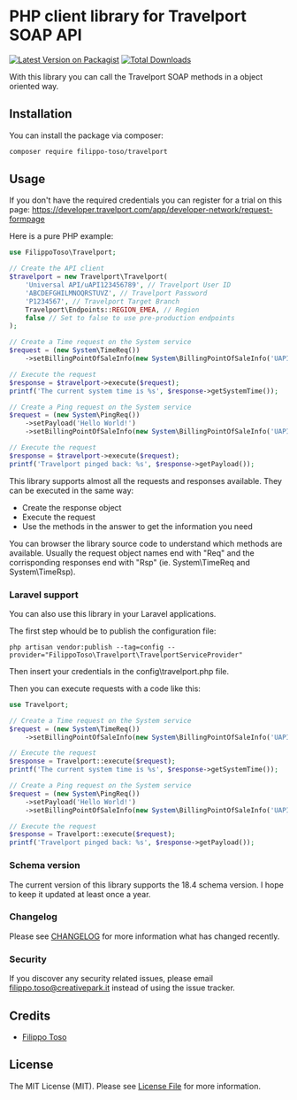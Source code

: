 # PHP client library for Travelport SOAP API

[![Latest Version on Packagist](https://img.shields.io/packagist/v/filippotoso/travelport.svg?style=flat-square)](https://packagist.org/packages/filippotoso/travelport)
[![Total Downloads](https://img.shields.io/packagist/dt/filippotoso/travelport.svg?style=flat-square)](https://packagist.org/packages/filippotoso/travelport)

With this library you can call the Travelport SOAP methods in a object oriented way.

## Installation

You can install the package via composer:

```bash
composer require filippo-toso/travelport
```

## Usage

If you don't have the required credentials you can register for a trial on this page: https://developer.travelport.com/app/developer-network/request-formpage

Here is a pure PHP example:

```php
use FilippoToso\Travelport;

// Create the API client
$travelport = new Travelport\Travelport(
    'Universal API/uAPI123456789', // Travelport User ID 
    'ABCDEFGHILMNOQRSTUVZ', // Travelport Password     
    'P1234567', // Travelport Target Branch
    Travelport\Endpoints::REGION_EMEA, // Region
    false // Set to false to use pre-production endpoints
);

// Create a Time request on the System service
$request = (new System\TimeReq())
    ->setBillingPointOfSaleInfo(new System\BillingPointOfSaleInfo('UAPI')); // Don't know what this is, but it's required to complete a call :(

// Execute the request
$response = $travelport->execute($request);
printf('The current system time is %s', $response->getSystemTime());

// Create a Ping request on the System service
$request = (new System\PingReq())
    ->setPayload('Hello World!')
    ->setBillingPointOfSaleInfo(new System\BillingPointOfSaleInfo('UAPI')); // Don't know what this is, but it's required to complete a call :(

// Execute the request
$response = $travelport->execute($request);
printf('Travelport pinged back: %s', $response->getPayload());
```

This library supports almost all the requests and responses available. They can be executed in the same way:

- Create the response object
- Execute the request
- Use the methods in the answer to get the information you need

You can browser the library source code to understand which methods are available. Usually the request object names end with "Req" and the corrisponding responses end with "Rsp" (ie. System\TimeReq and System\TimeRsp).

### Laravel support

You can also use this library in your Laravel applications.

The first step whould be to publish the configuration file:

```
php artisan vendor:publish --tag=config --provider="FilippoToso\Travelport\TravelportServiceProvider"
```

Then insert your credentials in the config\travelport.php file.

Then you can execute requests with a code like this:

```php
use Travelport;

// Create a Time request on the System service
$request = (new System\TimeReq())
    ->setBillingPointOfSaleInfo(new System\BillingPointOfSaleInfo('UAPI')); // Don't know what this is, but it's required to complete a call :(

// Execute the request
$response = Travelport::execute($request);
printf('The current system time is %s', $response->getSystemTime());

// Create a Ping request on the System service
$request = (new System\PingReq())
    ->setPayload('Hello World!')
    ->setBillingPointOfSaleInfo(new System\BillingPointOfSaleInfo('UAPI')); // Don't know what this is, but it's required to complete a call :(

// Execute the request
$response = Travelport::execute($request);
printf('Travelport pinged back: %s', $response->getPayload());
```

### Schema version

The current version of this library supports the 18.4 schema version. I hope to keep it updated at least once a year. 

### Changelog

Please see [CHANGELOG](CHANGELOG.md) for more information what has changed recently.

### Security

If you discover any security related issues, please email filippo.toso@creativepark.it instead of using the issue tracker.

## Credits

- [Filippo Toso](https://github.com/filippotoso)

## License

The MIT License (MIT). Please see [License File](LICENSE.md) for more information.

